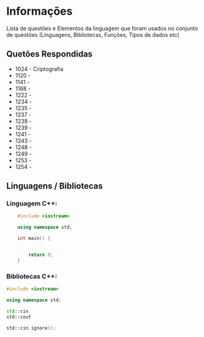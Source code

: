 
# Informações

Lista de questões e Elementos da linguagem que foram usados no conjunto de questões (Linguagens, Bibliotecas, Funções, Tipos de dados etc)

## Quetões Respondidas

* 1024 - Criptografia
* 1120 - 
* 1141 - 
* 1168 - 
* 1222 - 
* 1234 - 
* 1235 - 
* 1237 - 
* 1238 - 
* 1239 - 
* 1241 -
* 1243 - 
* 1248 - 
* 1249 - 
* 1253 - 
* 1254 - 

## Linguagens / Bibliotecas

### Linguagem C++:

```c++
    #include <iostream>

    using namespace std;

    int main() {


        return 0;
    }
```

### Bibliotecas C++:

```c++
#include <iostream>

using namespace std;

std::cin
std::cout

std::cin.ignore();

```